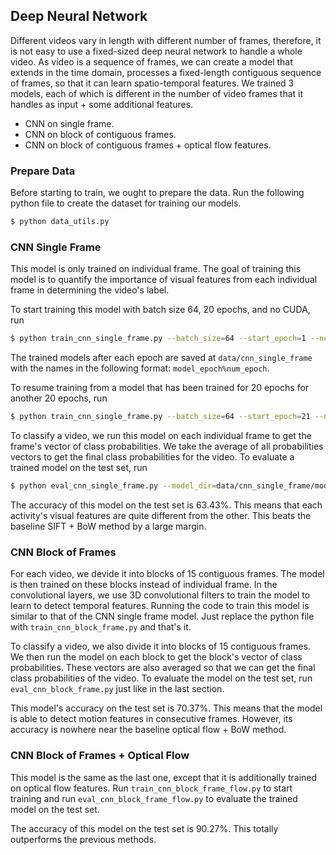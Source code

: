 ## Deep Neural Network
Different videos vary in length with different number of frames, therefore, it is not easy to use a fixed-sized deep neural network to handle a whole video. As video is a sequence of frames, we can create a model that extends in the time domain, processes a fixed-length contiguous sequence of frames, so that it can learn spatio-temporal features. We trained 3 models, each of which is different in the number of video frames that it handles as input + some additional features.
* CNN on single frame.
* CNN on block of contiguous frames.
* CNN on block of contiguous frames + optical flow features.

### Prepare Data
Before starting to train, we ought to prepare the data. Run the following python file to create the dataset for training our models.
```bash
$ python data_utils.py
```

### CNN Single Frame
This model is only trained on individual frame. The goal of training this model is to quantify the importance of visual features from each individual frame in determining the video's label.

To start training this model with batch size 64, 20 epochs, and no CUDA, run
```bash
$ python train_cnn_single_frame.py --batch_size=64 --start_epoch=1 --num_epochs=20 --cuda=0
```
The trained models after each epoch are saved at `data/cnn_single_frame` with the names in the following format: `model_epoch%num_epoch`.

To resume training from a model that has been trained for 20 epochs for another 20 epochs, run
```bash
$ python train_cnn_single_frame.py --batch_size=64 --start_epoch=21 --num_epochs=20 --cuda=0
```

To classify a video, we run this model on each individual frame to get the frame's vector of class probabilities. We take the average of all probabilities vectors to get the final class probabilities for the video. To evaluate a trained model on the test set, run
```bash
$ python eval_cnn_single_frame.py --model_dir=data/cnn_single_frame/model_epoch22.chkpt
```

The accuracy of this model on the test set is 63.43%. This means that each activity's visual features are quite different from the other. This beats the baseline SIFT + BoW method by a large margin.

### CNN Block of Frames
For each video, we devide it into blocks of 15 contiguous frames. The model is then trained on these blocks instead of individual frame. In the convolutional layers, we use 3D convolutional filters to train the model to learn to detect temporal features. Running the code to train this model is similar to that of the CNN single frame model. Just replace the python file with `train_cnn_block_frame.py` and that's it.

To classify a video, we also divide it into blocks of 15 contiguous frames. We then run the model on each block to get the block's vector of class probabilities. These vectors are also averaged so that we can get the final class probabilities of the video. To evaluate the model on the test set, run `eval_cnn_block_frame.py` just like in the last section.

This model's accuracy on the test set is 70.37%. This means that the model is able to detect motion features in consecutive frames. However, its accuracy is nowhere near the baseline optical flow + BoW method.

### CNN Block of Frames + Optical Flow
This model is the same as the last one, except that it is additionally trained on optical flow features. Run `train_cnn_block_frame_flow.py` to start training and run `eval_cnn_block_frame_flow.py` to evaluate the trained model on the test set.

The accuracy of this model on the test set is 90.27%. This totally outperforms the previous methods.
